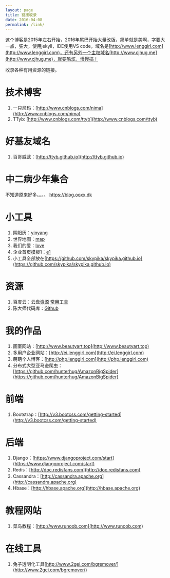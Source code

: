 ```yaml
---
layout: page
title: 链接收录
date: 2016-04-08
permalink: /link/
---
```


这个博客是2015年左右开始，2016年尾巴开始大量改版，简单就是美啊，字要大一点，狂大，使用jekyll，IDE使用VS code，域名是[http://www.lenggirl.com](http://www.lenggirl.com)，还有另外一个主权域名[http://www.cjhug.me](http://www.cjhug.me)，就要酷炫，慢慢搞！

收录各种有用资源的链接。

# 技术博客
1. 一只尼玛：[http://www.cnblogs.com/nima](http://www.cnblogs.com/nima)
2. TTyb: [http://www.cnblogs.com/ttyb](http://www.cnblogs.com/ttyb)

# 好基友域名
1. 百哥威武：[http://ttyb.github.io](http://ttyb.github.io)

# 中二病少年集合
不知道原来好多。。。。
https://blog.ooxx.dk

# 小工具
1. 阴阳历：[yinyang](http://www.cjhug.me/front/yinyang)
2. 世界地图：[map](http://www.cjhug.me/front/map)
3. 我们的爱：[love](http://www.cjhug.me/front/love)
4. 企业首页模板1：[e1](http://www.cjhug.me/front/e1)
5. 小工具全部放在[https://github.com/skypika/skypika.github.io](https://github.com/skypika/skypika.github.io)

# 资源

1. 百度云：[云盘资源](https://yun.baidu.com/share/home?uk=2670395222) [常用工具](https://yun.baidu.com/s/1c2v61Q4)
2. 陈大师代码库：[Github](https://www.github.com/hunterhug)

# 我的作品
1. 画室网站：[http://www.beautyart.top](http://www.beautyart.top)
2. 多用户企业网站：[http://ei.lenggirl.com](http://ei.lenggirl.com)
3. 萌萌个人博客：[http://php.lenggirl.com](http://php.lenggirl.com)
4. 分布式大型亚马逊爬虫：[https://github.com/hunterhug/AmazonBigSpider](https://github.com/hunterhug/AmazonBigSpider)

# 前端
1. Bootstrap：[http://v3.bootcss.com/getting-started](http://v3.bootcss.com/getting-started)

# 后端
1. Django：[https://www.djangoproject.com/start](https://www.djangoproject.com/start)     
2. Redis：[http://doc.redisfans.com](http://doc.redisfans.com)   
3. Cassandra：[http://cassandra.apache.org](http://cassandra.apache.org)    
4. Hbase：[http://hbase.apache.org](http://hbase.apache.org)

# 教程网站
1. 菜鸟教程：[http://www.runoob.com](http://www.runoob.com)

# 在线工具
1. 兔子透明化工具[http://www.2gei.com/bgremover/](http://www.2gei.com/bgremover/)